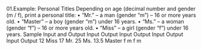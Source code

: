 01.Example: Personal Titles
Depending on age (decimal number and gender (m / f), print a personal title:
• “Mr.” – a man (gender “m”) – 16 or more years old.
• “Master” – a boy (gender “m”) under 16 years.
• “Ms.” – a woman (gender “f”) – 16 or more years old.
• “Miss” – a girl (gender “f”) under 16 years.
Sample Input and Output
Input Output Input Output Input Output Input Output 
12    Miss   17    Mr.    25    Ms.    13.5  Master
f            m            f            m



